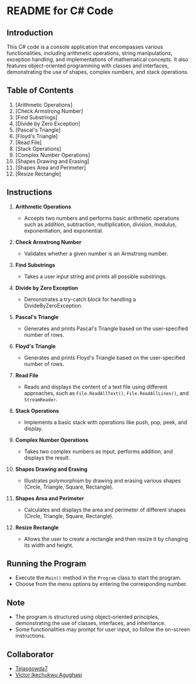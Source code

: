 # README for C# Code

## Introduction

This C# code is a console application that encompasses various functionalities, including arithmetic operations, string manipulations, exception handling, and implementations of mathematical concepts. It also features object-oriented programming with classes and interfaces, demonstrating the use of shapes, complex numbers, and stack operations.

## Table of Contents

1. [Arithmetic Operations]
2. [Check Armstrong Number]
3. [Find Substrings]
4. [Divide by Zero Exception]
5. [Pascal's Triangle]
6. [Floyd's Triangle]
7. [Read File]
8. [Stack Operations]
9. [Complex Number Operations]
10. [Shapes Drawing and Erasing]
11. [Shapes Area and Perimeter]
12. [Resize Rectangle]

## Instructions

1. **Arithmetic Operations**
   - Accepts two numbers and performs basic arithmetic operations such as addition, subtraction, multiplication, division, modulus, exponentiation, and exponential.

2. **Check Armstrong Number**
   - Validates whether a given number is an Armstrong number.

3. **Find Substrings**
   - Takes a user input string and prints all possible substrings.

4. **Divide by Zero Exception**
   - Demonstrates a try-catch block for handling a DivideByZeroException.

5. **Pascal's Triangle**
   - Generates and prints Pascal's Triangle based on the user-specified number of rows.

6. **Floyd's Triangle**
   - Generates and prints Floyd's Triangle based on the user-specified number of rows.

7. **Read File**
   - Reads and displays the content of a text file using different approaches, such as `File.ReadAllText()`, `File.ReadAllLines()`, and `StreamReader`.

8. **Stack Operations**
   - Implements a basic stack with operations like push, pop, peek, and display.

9. **Complex Number Operations**
   - Takes two complex numbers as input, performs addition, and displays the result.

10. **Shapes Drawing and Erasing**
    - Illustrates polymorphism by drawing and erasing various shapes (Circle, Triangle, Square, Rectangle).

11. **Shapes Area and Perimeter**
    - Calculates and displays the area and perimeter of different shapes (Circle, Triangle, Square, Rectangle).

12. **Resize Rectangle**
    - Allows the user to create a rectangle and then resize it by changing its width and height.

## Running the Program

- Execute the `Main()` method in the `Program` class to start the program.
- Choose from the menu options by entering the corresponding number.

## Note

- The program is structured using object-oriented principles, demonstrating the use of classes, interfaces, and inheritance.
- Some functionalities may prompt for user input, so follow the on-screen instructions.


## Collaborator
- [Tejasgowda7](https://github.com/Tejasgowda7)
- [Victor Ikechukwu Agughasi](https://github.com/Victor-Ikechukwu)
